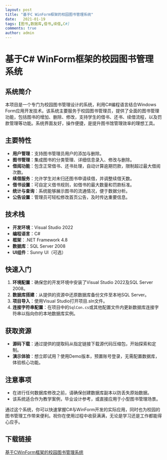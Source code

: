 ```yaml
---
layout: post
title: "基于C WinForm框架的校园图书管理系统"
date:   2021-01-19
tags: [图书,数据库,借书,续借,C#]
comments: true
author: admin
---
```

# 基于C# WinForm框架的校园图书管理系统

## 系统简介
本项目是一个专门为校园图书管理设计的系统，利用C#编程语言结合Windows Form应用开发技术。该系统主要服务于校园图书管理员，提供了全面的图书管理功能，包括图书的增加、删除、修改，支持学生的借书、还书、续借流程，以及罚款管理等功能。系统界面友好，操作便捷，是提升图书馆管理效率的理想工具。

## 主要特性

- **用户管理**：支持图书管理员用户的添加与删除。
- **图书管理**：集成图书的分类管理、详细信息录入、修改与删除。
- **借阅功能**：包含正常借书、还书处理，自动计算逾期罚款，限制超过最大借阅次数。
- **续借服务**：允许学生对未归还图书申请续借，并调整续借天数。
- **借书设置**：可自定义借书规则，如借书的最大数量和罚款标准。
- **统计与查询**：系统能够展示图书的流通情况，便于数据分析。
- **公告设置**：管理员可轻松修改首页公告，及时传达重要信息。

## 技术栈

- **开发环境**：Visual Studio 2022
- **编程语言**：C#
- **框架**：.NET Framework 4.8
- **数据库**：SQL Server 2008
- **UI组件**：Sunny UI（可选）

## 快速入门

1. **环境配置**：确保您的开发环境中安装了Visual Studio 2022及SQL Server 2008。
2. **数据库搭建**：从提供的资源中还原数据库备份文件至本地SQL Server。
3. **项目导入**：使用Visual Studio打开项目.sln文件。
4. **连接字符串配置**：在项目中的`SqlCon.cs`或其他配置文件内更新数据库连接字符串以指向你的本地数据库实例。

## 获取资源

- **源码下载**：通过提供的提取码从指定链接下载源代码压缩包，开始探索和定制。
- **演示体验**：想立即试用？使用Demo版本，预置账号登录，无需配置数据库，体验核心功能。

## 注意事项

- 在进行任何数据库修改之前，请确保创建数据库副本以防丢失原始数据。
- 该系统适合作为教学案例，毕业设计参考，或直接应用于小型图书管理场景。

通过这个系统，你可以快速掌握C#与WinForm开发的实际应用，同时也为校园的图书管理工作带来便利。祝你在使用过程中收获满满，无论是学习还是工作都能得心应手。

## 下载链接

[基于CWinForm框架的校园图书管理系统](https://pan.quark.cn/s/6a720ada9f20)